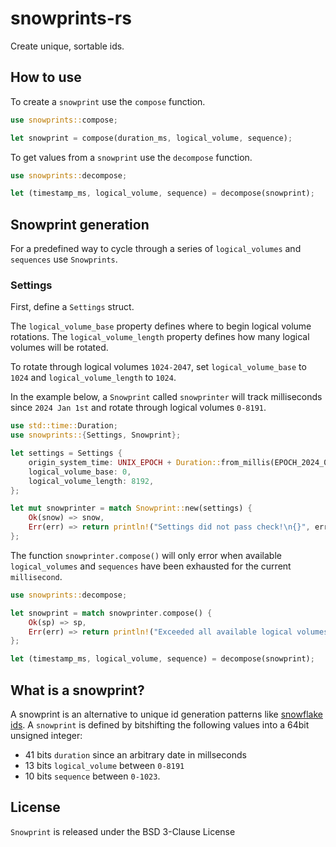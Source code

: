 # snowprints-rs

Create unique, sortable ids.

## How to use

To create a `snowprint` use the `compose` function.

```rust
use snowprints::compose;

let snowprint = compose(duration_ms, logical_volume, sequence);
```

To get values from a `snowprint` use the `decompose` function.

```rust
use snowprints::decompose;

let (timestamp_ms, logical_volume, sequence) = decompose(snowprint);
```

## Snowprint generation

For a predefined way to cycle through a series of `logical_volumes` and `sequences` use `Snowprints`.

### Settings

First, define a `Settings` struct.

The `logical_volume_base` property defines where to begin logical volume rotations. The `logical_volume_length` property defines how many logical volumes will be rotated.

To rotate through logical volumes `1024-2047`, set `logical_volume_base` to `1024` and `logical_volume_length` to `1024`.

In the example below, a `Snowprint` called `snowprinter` will track milliseconds since `2024 Jan 1st` and rotate through logical volumes `0-8191`.

```rust
use std::time::Duration;
use snowprints::{Settings, Snowprint};

let settings = Settings {
    origin_system_time: UNIX_EPOCH + Duration::from_millis(EPOCH_2024_01_01_AS_MS),
    logical_volume_base: 0,
    logical_volume_length: 8192,
};

let mut snowprinter = match Snowprint::new(settings) {
    Ok(snow) => snow,
    Err(err) => return println!("Settings did not pass check!\n{}", err.to_string()),
};
```

The function `snowprinter.compose()` will only error when available `logical_volumes` and `sequences` have been exhausted for the current `millisecond`.

```rust
use snowprints::decompose;

let snowprint = match snowprinter.compose() {
    Ok(sp) => sp,
    Err(err) => return println!("Exceeded all available logical volumes and sequences!\n{}", err.to_string()),
};

let (timestamp_ms, logical_volume, sequence) = decompose(snowprint);
```

## What is a snowprint?

A snowprint is an alternative to unique id generation patterns like [snowflake ids](https://en.wikipedia.org/wiki/Snowflake_ID).
A `snowprint` is defined by bitshifting the following values into a 64bit unsigned integer:
- 41 bits `duration` since an arbitrary date in millseconds
- 13 bits `logical_volume` between `0-8191`
- 10 bits `sequence` between `0-1023`.

## License

`Snowprint` is released under the BSD 3-Clause License